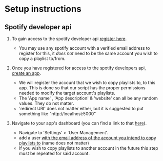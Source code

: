# Setup instructions
Spotify developer api
---
1. To gain access to the spotify developer api [register here](https://developer.spotify.com/dashboard).<br>
   - You may use any spotify account with a verified email address to register for this, it *does not* need to be the same account you wish to copy a playlist to/from.

2. Once you have registered for access to the spotify developers api, [create an app](https://developer.spotify.com/dashboard/create).
    - We will register the account that we wish to copy playlists to, to this app. This is done so that our script has the proper permissions needed to modify the target account's playlists.
    - The 'App name' , 'App description' & 'website' can all be any random values. They do not matter.
    - 'redirect URI' does not matter either, but it is suggested to put something like "http://localhost:5000"


3. Navigate to your app's dashboard (you can find a link to that [here](https://developer.spotify.com/dashboard)). 
    - Navigate to 'Settings' > 'User Management'.
    - add a user <ins>with the email address of the account you intend to copy playlists to</ins> (name does not matter)
    - If you wish to copy playlists to another account in the future this step must be repeated for said account.

